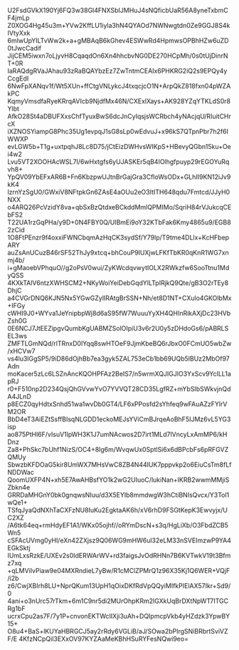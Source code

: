 U2FsdGVkX190Yj6FQ3w38Gl4FNXSbIJMHuJ4sNQficbUaR56A8yneTxbmCF4jmLp
Z0XOG4Hg45u3m+YVw2KffLU1iyla3hN4QYAOd7NWNwgtdn0Ze9GGJ8S4kIVtyXxk
6mIwUpYILTvWw2k+a+gMBAqB6kGhev4ESWwRd4HpmwsOPBhHZw6uZD0tJwcCadif
JijCEM5iwxn7oLjyvH8CqaqdOn6Xn4hhcbvNG0DE270HCpMh/0s0tUjDinrNT+0R
IaRAQdgRVaJAhau93zRaBQAYbzEz7ZwTntmCEAIx6PHKRG2iQ2s9EPQy4yCcgEdI
6NwFpXANqv1f/Wt5XUn+ffCtgVNLykcJ4txqcjcO1N+ArpQkZ818fxn04pWZAkPC
KqmyVmsdfaRyeKRrqAVIcb9NjdfMx46N/CXExlXays+AK928YZqYTKLdS0r8Ylbt
AfkO28St4aDBUFXxsChfTyuxBwS6dcJnCyIqsjsWCRbch4yNAcjqU/RIuitCHrcX
iXZNOSYiampG8Phc35Ug1evpqJ1sG8sLp0wEdvuJ+x96kS7QTpnPbr7h2f6lWWXP
evLGW5b+T1g+uxtpqhJ8Lc8D75/jCtEizDWHvsWIKpS+HBevyQGbn15ku+Oei4w2
Lvu5VT2XOOHAcWSL7I/6wHxtgfs6yUJASKEr5qB4IOlhgfpuyp29rEGOYuRqvh8+
YpQV09YbEFxAR6B+Fn6KbzpwUJtnBrGajGra3CfIoWsODx+GLhII9KN12iJv9kK4
lzrnYzSgU0/GWxiV8NFtpkGn6ZAsE4aOUu2eO3ItITH648qdu7Fmtcd/JJyH0NXX
o4ARQ26PcVzidY8va+qbSxBzQtdxeBCkddMmlQPMIMo/SqriH84rVJukcqCEbFS2
T22UA1rzGqPHa/y9D+0N4FBY0Q/UIBmEi9oY32KTbFak6Kmy4865u9/EGB82zCid
1O8FtPEnzr9f4oxxiFWNCbqmAzHqCK3sydSf/Y79lp/T9tme4DLlx+KcHFbepARY
auZsAnUCuzB46rSF52ThJy9xtcq+bhCouP9IUXjwLFKfTbKR0qKnR1WG7xnmj4b/
i+gMaoebVPhquO//g2oPsV0wui/ZyKWcdqvwytIOLX2RWkzfw6SooTtnu1MdyQSS
4KXkTAlV6ntzXWHSCM2+NKyWoiYeiDebGqdYILTpIRjkQ9Qte/gB3O2rTEy8DhjC
a4CVGrDNQ6KJN5Nx5YGwGZylIRAtgBrSSN+Nh/et8D1NT+CXulo4GKOlbMx+IFGy
cWHI9J0+WYva1JeYnipbpWj8d6aS95fW7WuuuYyXH4QHInRikAXjDc23HVbZsh0G
0E6NCJ7JtEEZipgvQumbKgUABMZSolOIpiU3v6r2U0y5zDHdoGs6/pABRLSEL3ws
ZMFTLGmNQd/rlTRnxD0lYqq8swHTOeF9JjmKbeBQ6rJbxO0FCmUO5wbZw/xHCVw7
vs4lu3lGgSP5/9iD86dOjhBb7ea3gyk5ZAL753eCb1bb69UQb5lBUz2MbOf97Adn
moKacer5zLc6LSZnAncKQOHPFAz2BeIS7/n5wrmXQJIGJlO3YxScv9YcILL1apRJ
r0+F510np2D234QsjQhGVvwYvO7YVVQT28CD35LgfRZ+mYbSIbSWkvjnQdA4JLnD
p8ECZ0qyHdtxSnhd51wa1wvDb0GT4/LF6xPPosfd2sYhfeq9wFAuAZzFYlrVM2OR
BbD4eT3AiEZtSsffBIsqNLGDD1eckoMEJsYViCmBJrqeAoBhF5IJMz6vL5YG3isp
ao875PtHl6F/vIsuV1lpWH3K1J7umNAcwos2D7irt1MLd7lVncyLxAmMP6/kHDnz
Za8+PhSkc7bUhf1NizS/OC4+8lg6m/WvqwUx0SptlSi6x6dBPcbFs6pRFGVZQMUy
SbwzbKFDOaG5kir8UmWX7MHsVwC8ZB4N44IUK7pppvkp2o6EiuCsTm8fLfNDDWac
QoomUXFP4N+xh5E7AwAHBsfYO1k2wG2UIuoC/lukiNan+IKRB2wwmMMjiSZbkn4e
GRRDaMHGnY0bk0gnqwsNIuu/d3X5EYlb8mmdwgW3hCtiBNIsQvcx/Y3Tol1wQe1+
TSfqJyaQdNXhTaCXFzNU8IuKu2EgktaAK6h/xV6rhD9FSGtKepK3Ewvyjx/UC2XZ
/A6tk64eq+rmHdyEF1A1/WKx05ojhf//oRYmDscN+s3q/HgLiXb/O3FbdZCB5Wn5
cSFAcUVmg0yHl/eXn42ZXjsz9Q06WG9mHW6ul32eLM33nSVEImzwP9YA4EGkSktj
IUmLxsRzkE/UXEv2s0IdERWArWV+rd3faigsJvOdRHNn7B6KVTwkV19t3Bfmz7xq
+qLMViIvPiaw9e04MXRndieL7yBw/R1cMClZPMrQ1z96X35Kj1Q6WER+VQjF/i2b
z6/CwjXBIrh8LU+NprQKum13UpH1qOixDKfRdVpQQyiMIfkPIElAX57Ikr+Sd9/0
4ani+o3nUrc57rTkm+6m1C9nr5di2MUrOhpKRm2lGXkUqBrDXtNpWT7ITGCRg1bF
ucrxCpu2as7F/7y1P+cnvonEKTWcIIXji3uAh+DQIpmcpVkb4yHZdzk3YpwBY15+
O8u4+BaS+lKUYaHBRGCJ5ay2rRdy6VGLiB/aJ/SOwa2bPIrgSNiBRbrtSviVZF/E
4KfzNCpQil3EXxOV97KYZAaMeKBhHSuRYFesNQwi9eo=
